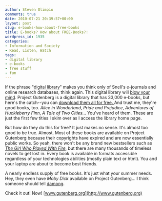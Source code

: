```yaml
---
author: Steven Olimpio
comments: true
date: 2010-07-21 20:39:57+00:00
layout: post
slug: e-books-how-about-free-books
title: E-books? How about FREE-Books?!
wordpress_id: 1935
categories:
- Information and Society
- Read, Listen, Watch
tags:
- digital library
- e-books
- free stuff
- fun
---
```


If the phrase "[digital library](http://www.lib.neu.edu/online_research/)" makes you think only of Snell's e-journals and online research databases, think again. This digital library will [blow your mind](http://images.nymag.com/arts/tv/features/giants_2_070402_560.jpg). Project Gutenberg is a digital library that has 33,000 e-books, but here's the catch--you can [download them all for free. ](http://www.gutenberg.org/browse/scores/top)And trust me, they're good books, too. _Alice in Wonderland_, _Pride and Prejudice_, _Adventures of Huckleberry Finn_, _A Tale of Two Cities_... You've heard of them. These are just the first few titles I skim over as I access the library home page.

But how do they do this for free? It just makes no sense. It's almost too good to be true. Almost. Most of these books are available on Project Gutenberg because their copyrights have expired and are now essentially public works. So yeah, there won't be any brand new bestsellers such as [_The Girl Who Played With Fire_,](http://www.lib.neu.edu/snippets/?p=1923) but there are many thousands of timeless novels to get lost in. Every book is available in formats accessible regardless of your technologies abilities (mostly plain text or html). You and your laptop are about to become best friends.

A nearly endless supply of free books. It's just what your summer needs. Hey, they even have _Moby Dick_ available on Project Gutenberg... I think someone should tell [damong](http://www.lib.neu.edu/snippets/?p=1925).

Check it out! Now! [www.gutenberg.org](http://www.gutenberg.org)
